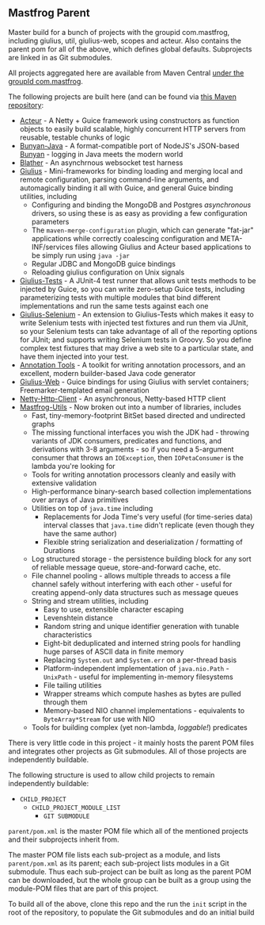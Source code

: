 Mastfrog Parent
---------------

Master build for a bunch of projects with the groupid com.mastfrog, including giulius, util, giulius-web, scopes and acteur. Also
contains the parent pom for all of the above, which defines global defaults. Subprojects are linked in as Git submodules.

All projects aggregated here are available from Maven Central [under the groupId com.mastfrog](https://search.maven.org/search?q=g:com.mastfrog%20a:subscription).

The following projects are built here (and can be found via [this Maven repository](http://timboudreau.com/builds/):

  * [Acteur](https://github.com/timboudreau/acteur) - A Netty + Guice framework using constructors as function objects to easily build scalable, highly concurrent HTTP servers from reusable, testable chunks of logic
  * [Bunyan-Java](https://github.com/timboudreau/bunyan-java-v2) - A format-compatible port of NodeJS's JSON-based [Bunyan](https://github.com/trentm/node-bunyan) - logging in Java meets the modern world
  * [Blather](https://github.com/timboudreau/blather) - An asynchrnous websocket test harness
  * [Giulius](https://github.com/timboudreau/giulius) - Mini-frameworks for binding loading and merging local and remote configuration, parsing command-line arguments, and automagically binding it all with Guice, and general Guice binding utilities, including
    * Configuring and binding the MongoDB and Postgres _asynchronous_ drivers, so using these is as easy as providing a few configuration parameters
    * The `maven-merge-configuration` plugin, which can generate "fat-jar" applications while correctly coalescing configuration and META-INF/services files allowing Giulius and Acteur based applications to be simply run using `java -jar`
    * Regular JDBC and MongoDB guice bindings
    * Reloading giulius configuration on Unix signals
  * [Giulius-Tests](https://github.com/timboudreau/giulius-tests) - A JUnit-4 test runner that allows unit tests methods to be injected by Guice, so you can write zero-setup Guice tests, including parameterizing tests with multiple modules that bind different implementations and run the same tests against each one
  * [Giulius-Selenium](https://github.com/timboudreau/giulius-selenium-tests) - An extension to Giulius-Tests which makes it easy to write Selenium tests with injected test fixtures and run them via JUnit, so your Selenium tests can take advantage of all of the reporting options for JUnit; and supports writing Selenium tests in Groovy.  So you define complex test fixtures that may drive a web site to a particular state, and have them injected into your test.
  * [Annotation Tools](https://github.com/timboudreau/annotation-tools) - A toolkit for writing annotation processors, and an excellent, modern builder-based Java code generator
  * [Giulius-Web](https://github.com/timboudreau/giulius-web) - Guice bindings for using Giulius with servlet containers;  Freemarker-templated email generation
  * [Netty-Http-Client](https://github.com/timboudreau/netty-http-client) - An asynchronous, Netty-based HTTP client
  * [Mastfrog-Utils](https://github.com/timboudreau/util) - Now broken out into a number of libraries, includes
    * Fast, tiny-memory-footprint BitSet based directed and undirected graphs
    * The missing functional interfaces you wish the JDK had - throwing variants of JDK consumers, predicates and functions, and derivations with 3-8 arguments - so if you need a 5-argument consumer that throws an `IOException`, then `IOPetaConsumer` is the lambda you're looking for
    * Tools for writing annotation processors cleanly and easily with extensive validation
    * High-performance binary-search based collection implementations over arrays of Java primitives
    * Utilities on top of `java.time` including
       * Replacements for Joda Time's very useful (for time-series data) interval classes that `java.time` didn't replicate (even though they have the same author)
       * Flexible string serialization and deserialization / formatting of Durations
    * Log structured storage - the persistence building block for any sort of reliable message queue, store-and-forward cache, etc.
    * File channel pooling - allows multiple threads to access a file channel safely without interfering with each other - useful for creating append-only data structures such as message queues
    * String and stream utilities, including
       * Easy to use, extensible character escaping
       * Levenshtein distance
       * Random string and unique identifier generation with tunable characteristics
       * Eight-bit deduplicated and interned string pools for handling huge parses of ASCII data in finite memory
       * Replacing `System.out` and `System.err` on a per-thread basis
       * Platform-independent implementation of `java.nio.Path` - `UnixPath` - useful for implementing in-memory filesystems
       * File tailing utilities
       * Wrapper streams which compute hashes as bytes are pulled through them
       * Memory-based NIO channel implementations - equivalents to `ByteArray*Stream` for use with NIO
    * Tools for building complex (yet non-lambda, _loggable!_) predicates

There is very little code in this project - it mainly hosts the parent POM files and integrates other projects
as Git submodules.  All of those projects are independently buildable.

The following structure is used to allow child projects to remain independently buildable:

  * ``CHILD_PROJECT``
     * ``CHILD_PROJECT_MODULE_LIST``
         * ``GIT SUBMODULE``

``parent/pom.xml`` is the master POM file which all of the mentioned projects and their subprojects inherit from.

The master POM file lists each sub-project as a module, and lists ``parent/pom.xml`` as its parent; each sub-project lists modules
in a Git submodule.  Thus each sub-project can be built as long as the parent POM can be downloaded, but the whole group can be built
as a group using the module-POM files that are part of this project.

To build all of the above, clone this repo and the run the ``init`` script in the root of the repository, to populate the Git submodules and do an initial build
